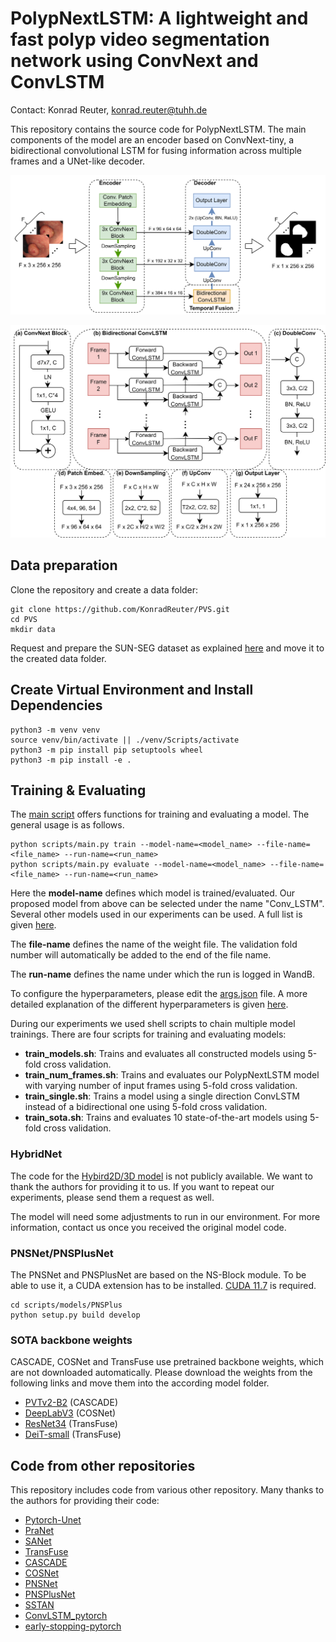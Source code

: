 # PolypNextLSTM: A lightweight and fast polyp video segmentation network using ConvNext and ConvLSTM

Contact: Konrad Reuter, konrad.reuter@tuhh.de

This repository contains the source code for PolypNextLSTM. The main components of the model are an encoder based on ConvNext-tiny, a bidirectional convolutional LSTM for fusing information across multiple frames and a UNet-like decoder.

![PolypNextLSTM](./figures/model.png "PolypNextLSTM")

![Components](./figures/model_components.png "Components")

## Data preparation

Clone the repository and create a data folder:
 ```
 git clone https://github.com/KonradReuter/PVS.git
 cd PVS
 mkdir data
 ```

Request and prepare the SUN-SEG dataset as explained [here](https://github.com/GewelsJI/VPS/blob/main/docs/DATA_PREPARATION.md) and move it to the created data folder.

## Create Virtual Environment and Install Dependencies

```
python3 -m venv venv
source venv/bin/activate || ./venv/Scripts/activate
python3 -m pip install pip setuptools wheel
python3 -m pip install -e .
```

## Training & Evaluating

The [main script](scripts/main.py) offers functions for training and evaluating a model. The general usage is as follows.
```
python scripts/main.py train --model-name=<model_name> --file-name=<file_name> --run-name=<run_name>
python scripts/main.py evaluate --model-name=<model_name> --file-name=<file_name> --run-name=<run_name>
```
Here the **model-name** defines which model is trained/evaluated. Our proposed model from above can be selected under the name "Conv_LSTM". Several other models used in our experiments can be used. A full list is given [here](scripts/README.md).

The **file-name** defines the name of the weight file. The validation fold number will automatically be added to the end of the file name.

The **run-name** defines the name under which the run is logged in WandB.

To configure the hyperparameters, please edit the [args.json](config/args.json) file. A more detailed explanation of the different hyperparameters is given [here](config/README.md).

During our experiments we used shell scripts to chain multiple model trainings.
There are four scripts for training and evaluating models:

- **train_models.sh**: Trains and evaluates all constructed models using 5-fold cross validation.
- **train_num_frames.sh**: Trains and evaluates our PolypNextLSTM model with varying number of input frames using 5-fold cross validation.
- **train_single.sh**: Trains a model using a single direction ConvLSTM instead of a bidirectional one using 5-fold cross validation.
- **train_sota.sh**: Trains and evaluates 10 state-of-the-art models using 5-fold cross validation.

### HybridNet

The code for the [Hybird2D/3D model](https://link.springer.com/chapter/10.1007/978-3-030-59725-2_29) is not publicly available. We want to thank the authors for providing it to us. If you want to repeat our experiments, please send them a request as well.

The model will need some adjustments to run in our environment. For more information, contact us once you received the original model code.

### PNSNet/PNSPlusNet

The PNSNet and PNSPlusNet are based on the NS-Block module. To be able to use it, a CUDA extension has to be installed. [CUDA 11.7](https://developer.nvidia.com/cuda-11-7-0-download-archive) is required.

```
cd scripts/models/PNSPlus
python setup.py build develop
```

### SOTA backbone weights

CASCADE, COSNet and TransFuse use pretrained backbone weights, which are not downloaded automatically. Please download the weights from the following links and move them into the according model folder.

- [PVTv2-B2](https://drive.google.com/drive/folders/1Eu8v9vMRvt-dyCH0XSV2i77lAd62nPXV) (CASCADE)
- [DeepLabV3](https://drive.google.com/file/d/1hy0-BAEestT9H4a3Sv78xrHrzmZga9mj/view) (COSNet)
- [ResNet34](https://download.pytorch.org/models/resnet34-333f7ec4.pth) (TransFuse)
- [DeiT-small](https://dl.fbaipublicfiles.com/deit/deit_small_patch16_224-cd65a155.pth) (TransFuse)

## Code from other repositories

This repository includes code from various other repository. Many thanks to the authors for providing their code:

- [Pytorch-Unet](https://github.com/milesial/Pytorch-UNet)
- [PraNet](https://github.com/DengPingFan/PraNet)
- [SANet](https://github.com/weijun88/SANet)
- [TransFuse](https://github.com/Rayicer/TransFuse)
- [CASCADE](https://github.com/SLDGroup/CASCADE)
- [COSNet](https://github.com/carrierlxk/COSNet)
- [PNSNet](https://github.com/GewelsJI/PNS-Net)
- [PNSPlusNet](https://github.com/GewelsJI/VPS)
- [SSTAN](https://github.com/ShinkaiZ/SSTAN-VPS)
- [ConvLSTM_pytorch](https://github.com/ndrplz/ConvLSTM_pytorch/)
- [early-stopping-pytorch](https://github.com/Bjarten/early-stopping-pytorch)